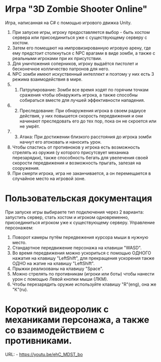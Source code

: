 # Игра "3D Zombie Shooter Online"
 Игра, написанная на C# с помощью игрового движка Unity. 
1. При запуске игры, игроку предоставляется выбор - быть хостом сервера или присоединиться уже с существующему серверу с хостом.
2. Затем его помещают на импровизированную игровую арену, где ему предстоит столкнуться с NPC врагами в виде зомби, а также с реальными игроками при их присутствии.
3. Для уничтожения соперников, игроку выдаётся пистолет и бесконечное колличество патронов для него.
4. NPC зомби имеют искуственный интеллект и поэтому у них есть 3 режима взаимодействия в мире. 
 4. 1. Патрулирование: Зомби все время ходят по горячим точкам сражения чтобы обнаружить игрока, а также способны собираться вместе для лучшей эффективности нападения.
 4. 2. Преследование: При обнаружения игрока в своем радиусе действия, у них повышется скорость передвижения и они начинают преследовать его до тех пор, пока он не скроется или не умрёт.
 4. 3. Атака: При достижении близкого расстояния до игрока зомби начнут его атоковать и наносить урон. 
5. Чтобы спастись от противноков у игрока есть возможность стрелять из оружия (у которого присутсвует механика перезарядки), также способность бегать для увелечения своей скорости передвижения и возможность прыгать, залезая на сооружения.
6. При смерти игрока, игра не заканчивается, а он перемещается в случайное место на игровой зоне.

# Пользовательская документация
При запуске игры выбираете тип подключения через 2 варианта: запустить сервер, стать хостом и игроком одновременно, присоединиться игроком уже к существующему серверу. 
Управление персонажем:
1. Поворот камеры путём передвежения курсора мыши в нужную место.
2. Стандартное передвижение персонажа на клавиши "WASD".
3. Во время передвижения можно ускориться с помощью ОДНОГО нажатия на клавишу "LeftShift", для прекращения ускорения также ОДНО на жатие на клавишу "LeftShift".
4. Прыжки реализованы на клавишу "Space".
5. Можно стрелять по противникам (игроки или боты) чтобы нанести урон с помощью Левой кнопки мыши (ЛКМ).
6. Чтобы перезарядить оружие используйте клавишу "R"(eng), она же "К"(ru).

# Короткий видеоролик с механиками персонажа, а также со взаимодействием с противниками.
URL: - https://youtu.be/ehC_MDST_bo
